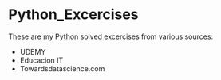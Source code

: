 # Python_Excercises

These are my Python solved excercises from various sources:
 - UDEMY
 - Educacion IT
 - Towardsdatascience.com
